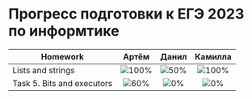 # Прогресс подготовки к ЕГЭ 2023 по информтике 

| Homework                    | Артём   | Данил   | Камилла |
| --------------------------- |:----------------------------------:|:----------------------------------:|:---------------------------------:|
| Lists and strings           |![100%](https://progress-bar.dev/100/)|![50%](https://progress-bar.dev/50/)|![100%](https://progress-bar.dev/100/)|
| Task 5. Bits and executors  |![60%](https://progress-bar.dev/60/)|![0%](https://progress-bar.dev/0/)|![0%](https://progress-bar.dev/0/)|
